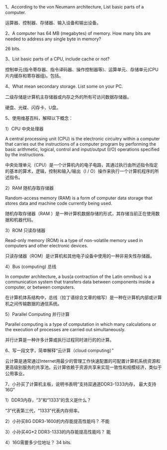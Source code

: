 1、According to the von Neumann architecture, List basic parts of a computer.

运算器、控制器、存储器、输入设备和输出设备。

2、A computer has 64 MB (megabytes) of memory. How many bits are needed to address any single byte in memory? 

26 bits.
 
3、List basic parts of a CPU, include cache or not? 

控制单元(指令寄存器、指令译码器、操作控制器等)、运算单元、存储单元(CPU片内缓存和寄存器组)。包括。
 
4、What mean secondary storage. List some on your PC.

二级存储是计算机主存储器或内存之外的所有可访问数据存储器。

硬盘、光碟、闪存卡、U盘。
 
5、使用维基百科，解释以下概念： 

1）CPU  中央处理器

A central processing unit (CPU) is the electronic circuitry within a computer that carries out the instructions of a computer program by performing the basic arithmetic, logical, control and input/output (I/O) operations specified by the instructions. 

中央处理单元（CPU）是一个计算机内的电子电路，其通过执行由所述指令指定的基本的算术，逻辑，控制和输入/输出（I / O）操作来执行一个计算机程序的所述指令。

2）RAM  随机存取存储器

Random-access memory (RAM) is a form of computer data storage that stores data and machine code currently being used. 

随机存取存储器（RAM ）是一种计算机数据存储的形式，其存储当前正在使用数据和机器代码。

3）ROM  只读存储器

Read-only memory (ROM) is a type of non-volatile memory used in computers and other electronic devices.

只读存储器（ROM）是计算机和其他电子设备中使用的一种非易失性存储器。

4）Bus (computing)  总线

In computer architecture, a bus(a contraction of the Latin omnibus) is a communication system that transfers data between components inside a computer, or between computers. 

在计算机体系结构中，总线（拉丁语综合文章的缩写）是一种在计算机内部或计算机之间传输数据的通信系统。

5）Parallel Computing  并行计算

Parallel computing is a type of computation in which many calculations or the execution of processes are carried out simultaneously.

并行计算是一种许多计算或执行过程同时进行的的计算。
 
6、写一段文字，简单解释“云计算（cloud computing）”

云计算是通常通过Internet用最少的管理工作快速配置的可配置计算机系统资源和更高级别服务的共享池。云计算依赖于资源共享来实现一致性和规模经济，类似于公用事业。

7、小孙买了计算机主板，说明书表明“支持双通道DDR3-1333内存， 最大支持16G” 

1）DDR3内存，“3”和“1333”的含义是什么？

“3”代表第三代，“1333”代表内存频率。

2）小孙买8G DDR3-1600的内存能提高性能吗？ 不能

3）小孙买4G*2 DDR3-1333的内存能提高性能吗？ 能

4）16G需要多少位地址？ 34 bits.
